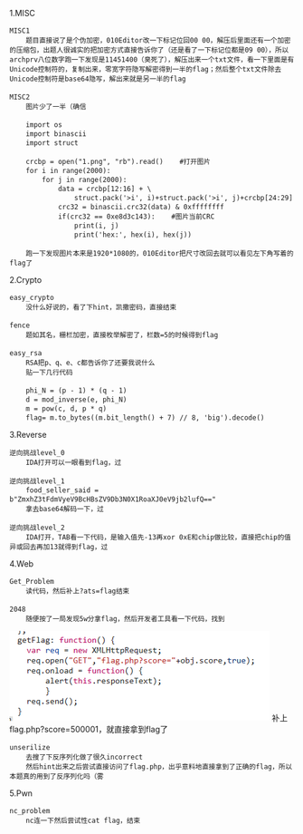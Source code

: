 1.MISC
    
    MISC1
        题目直接说了是个伪加密，010Editor改一下标记位回00 00，解压后里面还有一个加密的压缩包，出题人很诚实的把加密方式直接告诉你了（还是看了一下标记位都是09 00），所以archprv八位数字跑一下发现是11451400（臭死了），解压出来一个txt文件，看一下里面是有Unicode控制符的，复制出来，零宽字符隐写解密得到一半的flag；然后整个txt文件除去Unicode控制符是base64隐写，解出来就是另一半的flag

    MISC2
        图片少了一半（确信

        import os
        import binascii
        import struct

        crcbp = open("1.png", "rb").read()    #打开图片
        for i in range(2000):
            for j in range(2000):
                data = crcbp[12:16] + \
                    struct.pack('>i', i)+struct.pack('>i', j)+crcbp[24:29]
                crc32 = binascii.crc32(data) & 0xffffffff
                if(crc32 == 0xe8d3c143):    #图片当前CRC
                    print(i, j)
                    print('hex:', hex(i), hex(j))

        跑一下发现图片本来是1920*1080的，010Editor把尺寸改回去就可以看见左下角写着的flag了

2.Crypto

    easy_crypto
        没什么好说的，看了下hint，凯撒密码，直接结束

    fence
        题如其名，栅栏加密，直接枚举解密了，栏数=5的时候得到flag

    easy_rsa
        RSA把p、q、e、c都告诉你了还要我说什么
        贴一下几行代码

        phi_N = (p - 1) * (q - 1)
        d = mod_inverse(e, phi_N)
        m = pow(c, d, p * q)
        flag= m.to_bytes((m.bit_length() + 7) // 8, 'big').decode()

3.Reverse

    逆向挑战level_0
        IDA打开可以一眼看到flag，过

    逆向挑战level_1
        food_seller_said = b"ZmxhZ3tFdmVyeV9BcHBsZV9Db3N0X1RoaXJ0eV9jb2lufQ=="
        拿去base64解码一下，过

    逆向挑战level_2
        IDA打开，TAB看一下代码，是输入值先-13再xor 0xE和chip做比较，直接把chip的值异或回去再加13就得到flag，过

4.Web

    Get_Problem
        读代码，然后补上?ats=flag结束

    2048
        随便按了一局发现5w分拿flag，然后开发者工具看一下代码，找到
![image](./images/image1.png)
        补上flag.php?score=500001，就直接拿到flag了

    unserilize
        去搜了下反序列化做了很久incorrect
        然后hint出来之后尝试直接访问了flag.php，出乎意料地直接拿到了正确的flag，所以本题真的用到了反序列化吗（雾

5.Pwn

    nc_problem
        nc连一下然后尝试性cat flag，结束